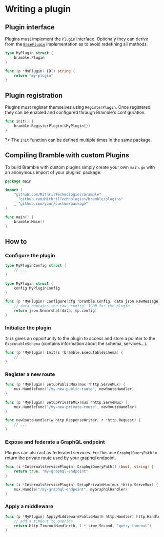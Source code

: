 # Writing a plugin

## Plugin interface

Plugins must implement the [`Plugin`](https://pkg.go.dev/github.com/MithrilTechnologies/bramble/bramble#Plugin) interface. Optionaly they can derive from
the [`BasePlugin`](https://pkg.go.dev/github.com/MithrilTechnologies/bramble/bramble#BasePlugin) implementation as to avoid redefining all methods.

```go
type MyPlugin struct {
    bramble.Plugin
}

func (p *MyPlugin) ID() string {
    return "my-plugin"
}
```

## Plugin registration

Plugins must register themselves using `RegisterPlugin`.
Once registered they can be enabled and configured through Bramble's configuration.

```go
func init() {
    bramble.RegisterPlugin(&MyPlugin{})
}
```

?> The `init` function can be defined multiple times in the same package.

## Compiling Bramble with custom Plugins

To build Bramble with custom plugins simply create your own `main.go` with an anonymous import of your plugins' package.

```go
package main

import (
	"github.com/MithrilTechnologies/bramble"
	_ "github.com/MithrilTechnologies/bramble/plugins"
	_ "github.com/your/custom/package"
)

func main() {
	bramble.Main()
}
```

## How to

### Configure the plugin

```go
type MyPluginConfig struct {
	// ...
}

type MyPlugin struct {
	config MyPluginConfig
}

func (p *MyPlugin) Configure(cfg *bramble.Config, data json.RawMessage) error {
	// data contains the raw "config" JSON for the plugin
	return json.Unmarshal(data, &p.config)
}
```

### Initialize the plugin

`Init` gives an opportunity to the plugin to access and store a pointer to
the `ExecutableSchema` (contains information about the schema, services...).

```go
func (p *MyPlugin) Init(s *bramble.ExecutableSchema) {
	// ...
}
```

### Register a new route

```go
func (p *MyPlugin) SetupPublicMux(mux *http.ServeMux) {
	mux.HandleFunc("/my-new-public-route", newRouteHandler)
}

func (p *MyPlugin) SetupPrivateMux(mux *http.ServeMux) {
	mux.HandleFunc("/my-new-private-route", newRouteHandler)
}

func newRouteHandler(w http.ResponseWriter, r *http.Request) {
	// ...
}
```

### Expose and federate a GraphQL endpoint

Plugins can also act as federated services. For this use `GraphqlQueryPath`
to return the private route used by your graphql endpoint.

```go
func (i *InternalsServicePlugin) GraphqlQueryPath() (bool, string) {
	return true, "my-graphql-endpoint"
}

func (i *InternalsServicePlugin) SetupPrivateMux(mux *http.ServeMux) {
	mux.Handle("/my-graphql-endpoint", myGraphqlHandler)
}
```

### Apply a middleware

```go
func (p *MyPlugin) ApplyMiddlewarePublicMux(h http.Handler) http.Handler {
	// add a timeout to queries
	return http.TimeoutHandler(h, 1 * time.Second, "query timeout")
}
```
